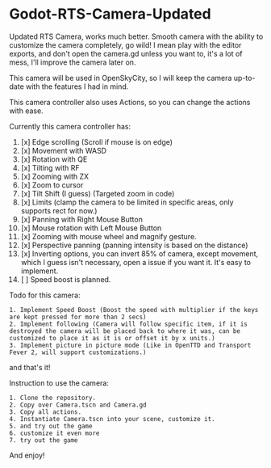 # Godot-RTS-Camera-Updated
Updated RTS Camera, works much better.
Smooth camera with the ability to customize the camera completely, go wild!
I mean play with the editor exports, and don't open the camera.gd unless you want to, it's a lot of mess, I'll improve the camera later on.

This camera will be used in OpenSkyCity, so I will keep the camera up-to-date with the features I had in mind. 

This camera controller also uses Actions, so you can change the actions with ease.

Currently this camera controller has:
1. [x] Edge scrolling (Scroll if mouse is on edge)
2. [x] Movement with WASD
3. [x] Rotation with QE
4. [x] Tilting with RF
5. [x] Zooming with ZX
6. [x] Zoom to cursor
7. [x] Tilt Shift (I guess) (Targeted zoom in code)
8. [x] Limits (clamp the camera to be limited in specific areas, only supports rect for now.)
9. [x] Panning with Right Mouse Button
10. [x] Mouse rotation with Left Mouse Button
11. [x] Zooming with mouse wheel and magnify gesture.
12. [x] Perspective panning (panning intensity is based on the distance)
13. [x] Inverting options, you can invert 85% of camera, except movement, which I guess isn't necessary, open a issue if you want it. It's easy to implement.
14. [ ] Speed boost is planned.


Todo for this camera:
```
1. Implement Speed Boost (Boost the speed with multiplier if the keys are kept pressed for more than 2 secs)
2. Implement following (Camera will follow specific item, if it is destroyed the camera will be placed back to where it was, can be customized to place it as it is or offset it by x units.)
3. Implement picture in picture mode (Like in OpenTTD and Transport Fever 2, will support customizations.)
```
and that's it!

Instruction to use the camera:
```
1. Clone the repository.
2. Copy over Camera.tscn and Camera.gd
3. Copy all actions.
4. Instantiate Camera.tscn into your scene, customize it.
5. and try out the game
6. customize it even more
7. try out the game
```
And enjoy!
